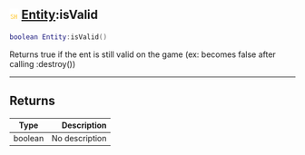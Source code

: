 ## ![shared](../../.gitbook/assets/shared.png) [Entity](entity):isValid

```lua
boolean Entity:isValid()
```

Returns true if the ent is still valid on the game (ex: becomes false after calling :destroy())

------
## Returns

| Type   | Description |
| ------ | ----------: |
| boolean | No description |

